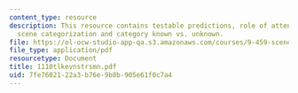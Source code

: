 ```yaml
---
content_type: resource
description: This resource contains testable predictions, role of attention in natural
  scene categorization and category known vs. unknown.
file: https://ol-ocw-studio-app-qa.s3.amazonaws.com/courses/9-459-scene-understanding-symposium-spring-2006/7fe7602122a3b76e9b8b905e61f0c7a4_1110tlkevnstrsmn.pdf
file_type: application/pdf
resourcetype: Document
title: 1110tlkevnstrsmn.pdf
uid: 7fe76021-22a3-b76e-9b8b-905e61f0c7a4
---
```

